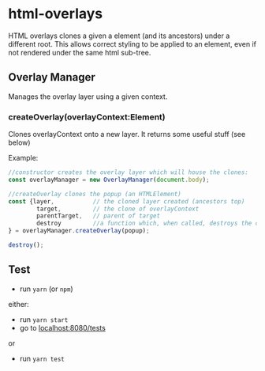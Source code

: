 # html-overlays 

HTML overlays clones a given a element (and its ancestors) under a different root.
This allows correct styling to be applied to an element, even if not rendered under the same html sub-tree. 

## Overlay Manager
Manages the overlay layer using a given context.

### createOverlay(overlayContext:Element)
Clones overlayContext onto a new layer.
It returns some useful stuff (see below)

Example:
```ts
//constructor creates the overlay layer which will house the clones:
const overlayManager = new OverlayManager(document.body);

//createOverlay clones the popup (an HTMLElement) 
const {layer,           // the cloned layer created (ancestors top)
        target,         // the clone of overlayContext
        parentTarget,   // parent of target
        destroy         //a function which, when called, destroys the created layer
} = overlayManager.createOverlay(popup);

destroy();
```

## Test

- run `yarn` (or `npm`)

either:
- run `yarn start`
- go to [localhost:8080/tests](http://localhost:8080/tests)

or 
- run `yarn test` 